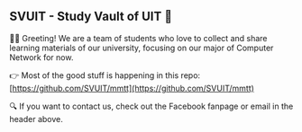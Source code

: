 ## SVUIT - Study Vault of UIT 👋



🙋‍♀️ Greeting! We are a team of students who love to collect and share learning materials of our university, focusing on our major of Computer Network for now.

👉 Most of the good stuff is happening in this repo: [https://github.com/SVUIT/mmtt](https://github.com/SVUIT/mmtt)

🔍 If you want to contact us, check out the Facebook fanpage or email in the header above.

